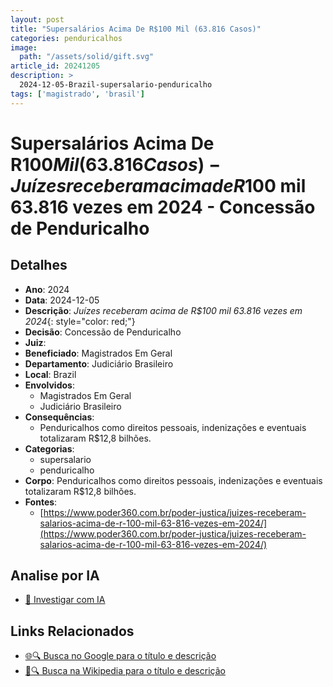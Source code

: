 ```yaml
---
layout: post
title: "Supersalários Acima De R$100 Mil (63.816 Casos)"
categories: penduricalhos 
image:
  path: "/assets/solid/gift.svg"
article_id: 20241205
description: >
  2024-12-05-Brazil-supersalario-penduricalho
tags: ['magistrado', 'brasil']
---
```


# Supersalários Acima De R$100 Mil (63.816 Casos) - Juízes receberam acima de R$100 mil 63.816 vezes em 2024 - Concessão de Penduricalho

## Detalhes
- **Ano**: 2024
- **Data**: 2024-12-05
- **Descrição**: <i class="fas fa-money-bill-wave"></i> *Juízes receberam acima de R$100 mil 63.816 vezes em 2024*{: style="color: red;"}
- **Decisão**: Concessão de Penduricalho
- **Juiz**: 
- **Beneficiado**: Magistrados Em Geral
- **Departamento**: Judiciário Brasileiro
- **Local**: Brazil
- **Envolvidos**:
  - Magistrados Em Geral
  - Judiciário Brasileiro
- **Consequências**:
  - Penduricalhos como direitos pessoais, indenizações e eventuais totalizaram R$12,8 bilhões.
- **Categorias**:
  - supersalario
  - penduricalho
- **Corpo**: Penduricalhos como direitos pessoais, indenizações e eventuais totalizaram R$12,8 bilhões.
- **Fontes**:
  - [https://www.poder360.com.br/poder-justica/juizes-receberam-salarios-acima-de-r-100-mil-63-816-vezes-em-2024/](https://www.poder360.com.br/poder-justica/juizes-receberam-salarios-acima-de-r-100-mil-63-816-vezes-em-2024/)

## Analise por IA
- [🤖 Investigar com IA](https://www.perplexity.ai/search?q=%22penduricalhos%20judiciais%20Brasil%22%20Supersal%C3%A1rios%20Acima%20De%20R%24100%20Mil%20%2863.816%20Casos%29%20Ju%C3%ADzes%20receberam%20acima%20de%20R%24100%20mil%2063.816%20vezes%20em%202024%20Brazil%202024-12-05%20%20Magistrados%20Em%20Geral)

## Links Relacionados
- [🌐🔍 Busca no Google para o título e descrição](https://www.google.com/search?q=%22penduricalhos%20judiciais%20Brasil%22%20Supersal%C3%A1rios%20Acima%20De%20R%24100%20Mil%20%2863.816%20Casos%29%20Ju%C3%ADzes%20receberam%20acima%20de%20R%24100%20mil%2063.816%20vezes%20em%202024%20Brazil%202024-12-05%20%20Magistrados%20Em%20Geral)
- [📖🔍 Busca na Wikipedia para o título e descrição](https://pt.wikipedia.org/w/index.php?search=%22penduricalhos%20judiciais%20Brasil%22%20Supersal%C3%A1rios%20Acima%20De%20R%24100%20Mil%20%2863.816%20Casos%29%20Ju%C3%ADzes%20receberam%20acima%20de%20R%24100%20mil%2063.816%20vezes%20em%202024%20Brazil%202024-12-05%20%20Magistrados%20Em%20Geral)

